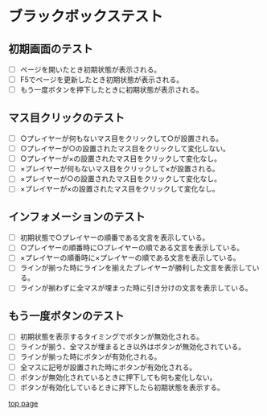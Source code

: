 # ブラックボックステスト

## 初期画面のテスト

- [ ] ページを開いたとき初期状態が表示される。
- [ ] F5でページを更新したとき初期状態が表示される。
- [ ] もう一度ボタンを押下したときに初期状態が表示される。

## マス目クリックのテスト

- [ ] ○プレイヤーが何もないマス目をクリックして○が設置される。
- [ ] ○プレイヤーが○の設置されたマス目をクリックして変化しない。
- [ ] ○プレイヤーが×の設置されたマス目をクリックして変化なし。
- [ ] ×プレイヤーが何もないマス目をクリックして×が設置される。
- [ ] ×プレイヤーが○の設置されたマス目をクリックして変化なし。
- [ ] ×プレイヤーが×の設置されたマス目をクリックして変化なし。

## インフォメーションのテスト

- [ ] 初期状態で○プレイヤーの順番である文言を表示している。
- [ ] ○プレイヤーの順番時に○プレイヤーの順である文言を表示している。
- [ ] ×プレイヤーの順番時に×プレイヤーの順である文言を表示している。
- [ ] ラインが揃った時にラインを揃えたプレイヤーが勝利した文言を表示している。
- [ ] ラインが揃わずに全マスが埋まった時に引き分けの文言を表示している。

## もう一度ボタンのテスト

- [ ] 初期状態を表示するタイミングでボタンが無効化される。
- [ ] ラインが揃う、全マスが埋まるとき以外はボタンが無効化されている。
- [ ] ラインが揃った時にボタンが有効化される。
- [ ] 全マスに記号が設置された時にボタンが有効化される。
- [ ] ボタンが無効化されているときに押下しても何も変化しない。
- [ ] ボタンが有効化しているときに押下したら初期状態を表示する。

[top page](./toppage.md)